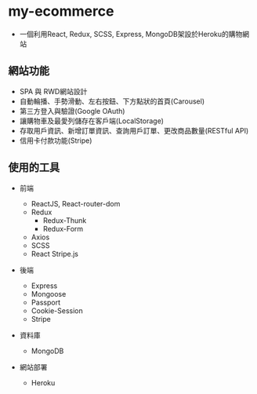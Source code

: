 # my-ecommerce

* 一個利用React, Redux, SCSS, Express, MongoDB架設於Heroku的購物網站

## 網站功能

* SPA 與 RWD網站設計
* 自動輪播、手勢滑動、左右按鈕、下方點狀的首頁(Carousel)
* 第三方登入與驗證(Google OAuth)
* 讓購物車及最愛列儲存在客戶端(LocalStorage)
* 存取用戶資訊、新增訂單資訊、查詢用戶訂單、更改商品數量(RESTful API)
* 信用卡付款功能(Stripe)

## 使用的工具

* 前端
    * ReactJS, React-router-dom
    * Redux
        * Redux-Thunk
        * Redux-Form
    * Axios
    * SCSS
    * React Stripe.js

* 後端
    * Express
    * Mongoose
    * Passport
    * Cookie-Session
    * Stripe

* 資料庫
    * MongoDB

* 網站部署
    * Heroku

